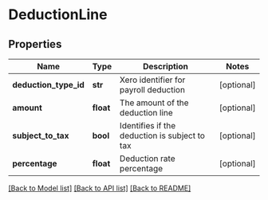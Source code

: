 # DeductionLine

## Properties
Name | Type | Description | Notes
------------ | ------------- | ------------- | -------------
**deduction_type_id** | **str** | Xero identifier for payroll deduction | [optional] 
**amount** | **float** | The amount of the deduction line | [optional] 
**subject_to_tax** | **bool** | Identifies if the deduction is subject to tax | [optional] 
**percentage** | **float** | Deduction rate percentage | [optional] 

[[Back to Model list]](../README.md#documentation-for-models) [[Back to API list]](../README.md#documentation-for-api-endpoints) [[Back to README]](../README.md)


